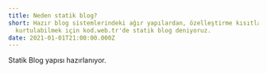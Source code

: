 ```yaml
---
title: Neden statik blog?
short: Hazır blog sistemlerindeki ağır yapılardan, özelleştirme kısıtlarından
  kurtulabilmek için kod.web.tr'de statik blog deniyoruz.
date: 2021-01-01T21:00:00.000Z
---
```

Statik Blog yapısı hazırlanıyor.